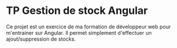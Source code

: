# TP Gestion de stock Angular

Ce projet est un exercice de ma formation de développeur web pour m'entrainer sur Angular.
Il permet simplement d'effectuer un ajout/suppression de stocks.
